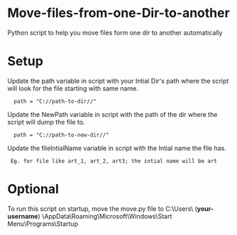 # Move-files-from-one-Dir-to-another
Python script to help you move files form one dir to another automatically 

# Setup

Update the path variable in script with your Intial Dir's path where the script will look for the file starting with same name.

```
  path = "C://path-to-dir//"
```

Update the NewPath variable in script with the path of the dir where the script will dump the file to.

```
  path = "C://path-to-new-dir//"
```

Update the fileIntialName variable in script with the Intial name the file has.

```
 Eg. for file like art_1, art_2, art3; the intial name will be art
```

# Optional 

To run this script on startup, move the move.py file to C:\Users\ (**your-username**) \AppData\Roaming\Microsoft\Windows\Start Menu\Programs\Startup
